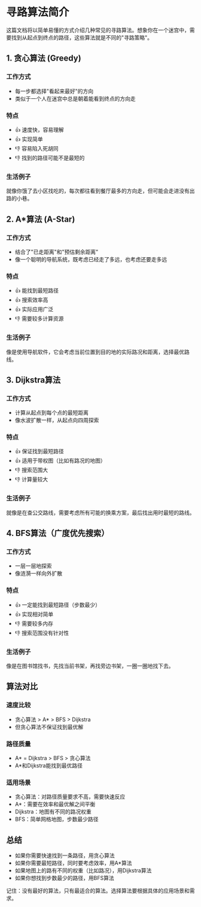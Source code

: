 # 寻路算法简介

这篇文档将以简单易懂的方式介绍几种常见的寻路算法。想象你在一个迷宫中，需要找到从起点到终点的路径，这些算法就是不同的"寻路策略"。

## 1. 贪心算法 (Greedy)

### 工作方式
- 每一步都选择"看起来最好"的方向
- 类似于一个人在迷宫中总是朝着能看到终点的方向走

### 特点
- 👍 速度快，容易理解
- 👍 实现简单
- 👎 容易陷入死胡同
- 👎 找到的路径可能不是最短的

### 生活例子
就像你饿了去小区找吃的，每次都往看到餐厅最多的方向走，但可能会走进没有出路的小巷。

## 2. A*算法 (A-Star)

### 工作方式
- 结合了"已走距离"和"预估剩余距离"
- 像一个聪明的导航系统，既考虑已经走了多远，也考虑还要走多远

### 特点
- 👍 能找到最短路径
- 👍 搜索效率高
- 👍 实际应用广泛
- 👎 需要较多计算资源

### 生活例子
像是使用导航软件，它会考虑当前位置到目的地的实际路况和距离，选择最优路线。

## 3. Dijkstra算法

### 工作方式
- 计算从起点到每个点的最短距离
- 像水波扩散一样，从起点向四周探索

### 特点
- 👍 保证找到最短路径
- 👍 适用于带权图（比如有路况的地图）
- 👎 搜索范围大
- 👎 计算量较大

### 生活例子
就像是在查公交路线，需要考虑所有可能的换乘方案，最后找出用时最短的路线。

## 4. BFS算法（广度优先搜索）

### 工作方式
- 一层一层地探索
- 像涟漪一样向外扩散

### 特点
- 👍 一定能找到最短路径（步数最少）
- 👍 实现相对简单
- 👎 需要较多内存
- 👎 搜索范围没有针对性

### 生活例子
像是在图书馆找书，先找当前书架，再找旁边书架，一圈一圈地找下去。

## 算法对比

### 速度比较
- 贪心算法 > A* > BFS > Dijkstra
- 但贪心算法不保证找到最优解

### 路径质量
- A* = Dijkstra > BFS > 贪心算法
- A*和Dijkstra能找到最优路径

### 适用场景
- 贪心算法：对路径质量要求不高，需要快速反应
- A*：需要在效率和最优解之间平衡
- Dijkstra：地图有不同的路况权重
- BFS：简单网格地图，步数最少路径

## 总结

- 如果你需要快速找到一条路径，用贪心算法
- 如果你需要最短路径，同时要考虑效率，用A*算法
- 如果地图上的路有不同的权重（比如路况），用Dijkstra算法
- 如果你想找到步数最少的路径，用BFS算法

记住：没有最好的算法，只有最适合的算法。选择算法要根据具体的应用场景和需求。 